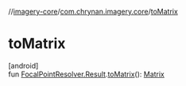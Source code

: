 //[imagery-core](../../index.md)/[com.chrynan.imagery.core](index.md)/[toMatrix](to-matrix.md)

# toMatrix

[android]\
fun [FocalPointResolver.Result](-focal-point-resolver/-result/index.md#-361247665%2FExtensions%2F-264708746).[toMatrix](to-matrix.md)(): [Matrix](https://developer.android.com/reference/kotlin/android/graphics/Matrix.html)
